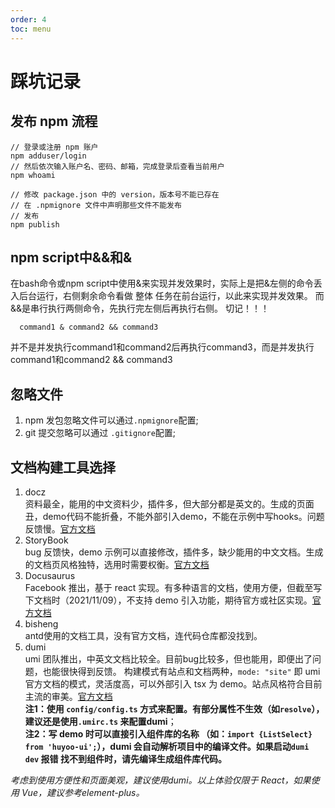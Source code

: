 ```yaml
---
order: 4
toc: menu
---
```


# 踩坑记录

## 发布 npm 流程
   ```
   // 登录或注册 npm 账户
   npm adduser/login
   // 然后依次输入账户名、密码、邮箱，完成登录后查看当前用户
   npm whoami
   
   // 修改 package.json 中的 version，版本号不能已存在
   // 在 .npmignore 文件中声明那些文件不能发布
   // 发布
   npm publish
   ```  

## npm script中&&和&
  在bash命令或npm script中使用&来实现并发效果时，实际上是把&左侧的命令丢入后台运行，右侧剩余命令看做 整体 任务在前台运行，以此来实现并发效果。
  而&&是串行执行两侧命令，先执行完左侧后再执行右侧。
  切记！！！
  ```
    command1 & command2 && command3
  ```
  并不是并发执行command1和command2后再执行command3，而是并发执行command1和command2 && command3

## 忽略文件
1. npm 发包忽略文件可以通过```.npmignore```配置;
2. git 提交忽略可以通过 ```.gitignore```配置;

## 文档构建工具选择
1. docz  
   资料最全，能用的中文资料少，插件多，但大部分都是英文的。生成的页面丑，demo代码不能折叠，不能外部引入demo，不能在示例中写hooks。问题反馈慢。[官方文档](https://www.docz.site/)
2. StoryBook  
   bug 反馈快，demo 示例可以直接修改，插件多，缺少能用的中文文档。生成的文档页风格独特，选用时需要权衡。[官方文档](https://storybook.js.org/)
3. Docusaurus  
   Facebook 推出，基于 react 实现。有多种语言的文档，使用方便，但截至写下文档时（2021/11/09），不支持 demo 引入功能，期待官方或社区实现。[官方文档](https://docusaurus.io/zh-CN/)
4. bisheng  
   antd使用的文档工具，没有官方文档，连代码仓库都没找到。
5. dumi  
   umi 团队推出，中英文文档比较全。目前bug比较多，但也能用，即便出了问题，也能很快得到反馈。  构建模式有站点和文档两种，```mode: "site"``` 即 umi 官方文档的模式，灵活度高，可以外部引入 tsx 为 demo。站点风格符合目前主流的审美。[官方文档](https://d.umijs.org/zh-CN)  
   **注1：使用 ```config/config.ts``` 方式来配置。有部分属性不生效（如```resolve```），建议还是使用```.umirc.ts``` 来配置dumi**；   
   **注2：写 demo 时可以直接引入组件库的名称 （如：```import {ListSelect} from 'huyoo-ui';```），dumi 会自动解析项目中的编译文件。如果启动```dumi dev``` 报错 找不到组件时，请先编译生成组件库代码。**

*考虑到使用方便性和页面美观，建议使用dumi。以上体验仅限于 React，如果使用 Vue，建议参考element-plus。*
